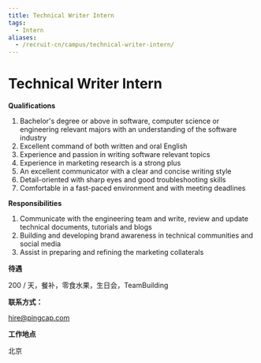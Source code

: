 ```yaml
---
title: Technical Writer Intern
tags:
  - Intern
aliases:
  - /recruit-cn/campus/technical-writer-intern/
---
```


# Technical Writer Intern

**Qualifications**

1. Bachelor's degree or above in software, computer science or engineering relevant majors with an understanding of the software industry
2. Excellent command of both written and oral English
3. Experience and passion in writing software relevant topics
4. Experience in marketing research is a strong plus
5. An excellent communicator with a clear and concise writing style
6. Detail-oriented with sharp eyes and good troubleshooting skills
7. Comfortable in a fast-paced environment and with meeting deadlines

**Responsibilities**

1. Communicate with the engineering team and write, review and update technical documents, tutorials and blogs
2. Building and developing brand awareness in technical communities and social media
3. Assist in preparing and refining the marketing collaterals

**待遇**

200 / 天，餐补，零食水果，生日会，TeamBuilding

**联系方式：**

hire@pingcap.com

**工作地点**

北京
